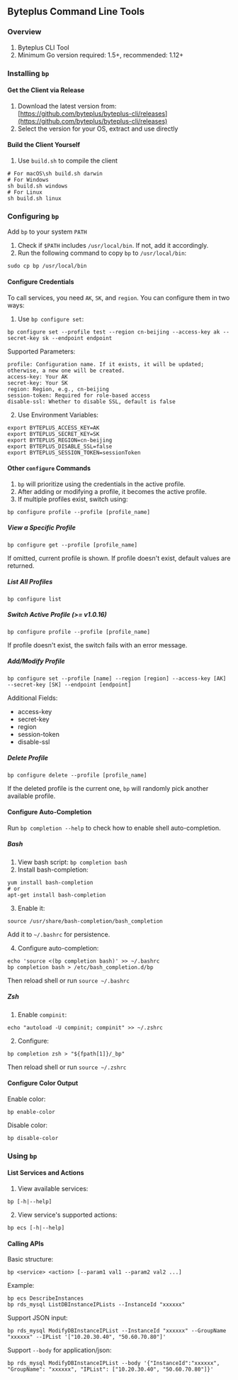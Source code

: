 ## Byteplus Command Line Tools

### Overview

1. Byteplus CLI Tool
2. Minimum Go version required: 1.5+, recommended: 1.12+

### Installing `bp`

#### Get the Client via Release

1. Download the latest version from: [https://github.com/byteplus/byteplus-cli/releases](https://github.com/byteplus/byteplus-cli/releases)
2. Select the version for your OS, extract and use directly

#### Build the Client Yourself

1. Use `build.sh` to compile the client

```shell
# For macOS\sh build.sh darwin
# For Windows
sh build.sh windows
# For Linux
sh build.sh linux
```

### Configuring `bp`

Add `bp` to your system `PATH`

1. Check if `$PATH` includes `/usr/local/bin`. If not, add it accordingly.
2. Run the following command to copy `bp` to `/usr/local/bin`:

```shell
sudo cp bp /usr/local/bin
```

#### Configure Credentials

To call services, you need `AK`, `SK`, and `region`. You can configure them in two ways:

1. Use `bp configure set`:

```shell
bp configure set --profile test --region cn-beijing --access-key ak --secret-key sk --endpoint endpoint
```

Supported Parameters:

```shell
profile: Configuration name. If it exists, it will be updated; otherwise, a new one will be created.
access-key: Your AK
secret-key: Your SK
region: Region, e.g., cn-beijing
session-token: Required for role-based access
disable-ssl: Whether to disable SSL, default is false
```

2. Use Environment Variables:

```shell
export BYTEPLUS_ACCESS_KEY=AK
export BYTEPLUS_SECRET_KEY=SK
export BYTEPLUS_REGION=cn-beijing
export BYTEPLUS_DISABLE_SSL=false
export BYTEPLUS_SESSION_TOKEN=sessionToken
```

#### Other `configure` Commands

1. `bp` will prioritize using the credentials in the active profile.
2. After adding or modifying a profile, it becomes the active profile.
3. If multiple profiles exist, switch using:

```shell
bp configure profile --profile [profile_name]
```

##### View a Specific Profile

```shell
bp configure get --profile [profile_name]
```

If omitted, current profile is shown. If profile doesn't exist, default values are returned.

##### List All Profiles

```shell
bp configure list
```

##### Switch Active Profile (>= v1.0.16)

```shell
bp configure profile --profile [profile_name]
```

If profile doesn't exist, the switch fails with an error message.

##### Add/Modify Profile

```shell
bp configure set --profile [name] --region [region] --access-key [AK] --secret-key [SK] --endpoint [endpoint]
```

Additional Fields:

* access-key
* secret-key
* region
* session-token
* disable-ssl

##### Delete Profile

```shell
bp configure delete --profile [profile_name]
```

If the deleted profile is the current one, `bp` will randomly pick another available profile.

#### Configure Auto-Completion

Run `bp completion --help` to check how to enable shell auto-completion.

##### Bash

1. View bash script: `bp completion bash`
2. Install bash-completion:

```shell
yum install bash-completion
# or
apt-get install bash-completion
```

3. Enable it:

```shell
source /usr/share/bash-completion/bash_completion
```

Add it to `~/.bashrc` for persistence.

4. Configure auto-completion:

```shell
echo 'source <(bp completion bash)' >> ~/.bashrc
bp completion bash > /etc/bash_completion.d/bp
```

Then reload shell or run `source ~/.bashrc`

##### Zsh

1. Enable `compinit`:

```shell
echo "autoload -U compinit; compinit" >> ~/.zshrc
```

2. Configure:

```shell
bp completion zsh > "${fpath[1]}/_bp"
```

Then reload shell or run `source ~/.zshrc`

#### Configure Color Output

Enable color:

```shell
bp enable-color
```

Disable color:

```shell
bp disable-color
```

### Using `bp`

#### List Services and Actions

1. View available services:

```shell
bp [-h|--help]
```

2. View service's supported actions:

```shell
bp ecs [-h|--help]
```

#### Calling APIs

Basic structure:

```shell
bp <service> <action> [--param1 val1 --param2 val2 ...]
```

Example:

```shell
bp ecs DescribeInstances
bp rds_mysql ListDBInstanceIPLists --InstanceId "xxxxxx"
```

Support JSON input:

```shell
bp rds_mysql ModifyDBInstanceIPList --InstanceId "xxxxxx" --GroupName "xxxxxx" --IPList '["10.20.30.40", "50.60.70.80"]'
```

Support `--body` for application/json:

```shell
bp rds_mysql ModifyDBInstanceIPList --body '{"InstanceId":"xxxxxx", "GroupName": "xxxxxx", "IPList": ["10.20.30.40", "50.60.70.80"]}'
```
